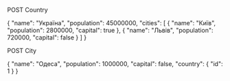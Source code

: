 POST Country

{
"name": "Україна",
"population": 45000000,
"cities": [
{
"name": "Київ",
"population": 2800000,
"capital": true
},
{
"name": "Львів",
"population": 720000,
"capital": false
}
]
}

POST City

{
"name": "Одеса",
"population": 1000000,
"capital": false,
"country": {
"id": 1
}
}
